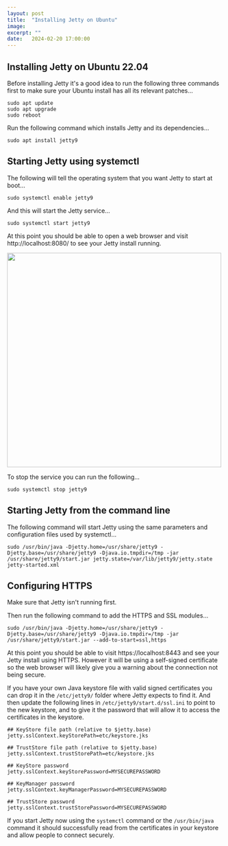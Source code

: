 ```yaml
---
layout: post
title:  "Installing Jetty on Ubuntu"
image: 
excerpt: ""
date:   2024-02-20 17:00:00
---
```


Installing Jetty on Ubuntu 22.04
--------------------------------

Before installing Jetty it's a good idea to run the following three commands first to make sure your Ubuntu install has all its relevant patches...

    sudo apt update
    sudo apt upgrade
    sudo reboot

Run the following command which installs Jetty and its dependencies...

    sudo apt install jetty9

Starting Jetty using systemctl
------------------------------

The following will tell the operating system that you want Jetty to start at boot...

    sudo systemctl enable jetty9

And this will start the Jetty service...

    sudo systemctl start jetty9

At this point you should be able to open a web browser and visit http://localhost:8080/ to see your Jetty install running.

<a class="image" href="{{site.baseurl}}/images/Jetty default install running on Ubuntu.png" data-lightbox="image-1" data-title="Default web page served by Jetty install loaded in Firefox">
<img src="{{site.baseurl}}/images/Jetty default install running on Ubuntu.png" style="width:500px;" /></a>

To stop the service you can run the following...

    sudo systemctl stop jetty9

Starting Jetty from the command line
------------------------------------

The following command will start Jetty using the same parameters and configuration files used by systemctl...

    sudo /usr/bin/java -Djetty.home=/usr/share/jetty9 -Djetty.base=/usr/share/jetty9 -Djava.io.tmpdir=/tmp -jar /usr/share/jetty9/start.jar jetty.state=/var/lib/jetty9/jetty.state jetty-started.xml

Configuring HTTPS
-----------------

Make sure that Jetty isn't running first.

Then run the following command to add the HTTPS and SSL modules...

    sudo /usr/bin/java -Djetty.home=/usr/share/jetty9 -Djetty.base=/usr/share/jetty9 -Djava.io.tmpdir=/tmp -jar /usr/share/jetty9/start.jar --add-to-start=ssl,https

At this point you should be able to visit https://localhost:8443 and see your Jetty install using HTTPS. However it will be using a self-signed certificate so the web browser will likely give you a warning about the connection not being secure.

If you have your own Java keystore file with valid signed certificates you can drop it in the `/etc/jetty9/` folder where Jetty expects to find it. And then update the following lines in `/etc/jetty9/start.d/ssl.ini` to point to the new keystore, and to give it the password that will allow it to access the certificates in the keystore.

    ## KeyStore file path (relative to $jetty.base)
    jetty.sslContext.keyStorePath=etc/keystore.jks

    ## TrustStore file path (relative to $jetty.base)
    jetty.sslContext.trustStorePath=etc/keystore.jks

    ## KeyStore password
    jetty.sslContext.keyStorePassword=MYSECUREPASSWORD

    ## KeyManager password
    jetty.sslContext.keyManagerPassword=MYSECUREPASSWORD

    ## TrustStore password
    jetty.sslContext.trustStorePassword=MYSECUREPASSWORD

If you start Jetty now using the `systemctl` command or the `/usr/bin/java` command it should successfully read from the certificates in your keystore and allow people to connect securely.
